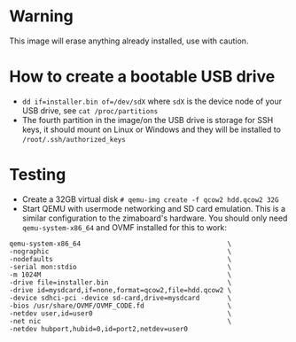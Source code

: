 # Warning 
This image will erase anything already installed, use with caution. 

# How to create a bootable USB drive
- `dd if=installer.bin of=/dev/sdX` where `sdX` is the device node of your USB drive, see `cat /proc/partitions`
- The fourth partition in the image/on the USB drive is storage for SSH keys, it should mount on Linux or Windows and they will be installed to `/root/.ssh/authorized_keys`
# Testing
- Create a 32GB virtual disk `# qemu-img create -f qcow2 hdd.qcow2 32G` 
- Start QEMU with usermode networking and SD card emulation. This is a similar configuration to the zimaboard's hardware. You should only need `qemu-system-x86_64` and OVMF installed for this to work:
```
qemu-system-x86_64                                     \
-nographic                                             \
-nodefaults                                            \
-serial mon:stdio                                      \
-m 1024M                                               \
-drive file=installer.bin                              \
-drive id=mysdcard,if=none,format=qcow2,file=hdd.qcow2 \
-device sdhci-pci -device sd-card,drive=mysdcard       \
-bios /usr/share/OVMF/OVMF_CODE.fd                     \
-netdev user,id=user0                                  \
-net nic                                               \
-netdev hubport,hubid=0,id=port2,netdev=user0
